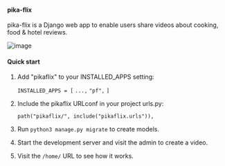 #### pika-flix

pika-flix is a Django web app to enable users share videos
about cooking, food & hotel reviews.

![image](https://github.com/skriptomaven/pf/assets/123072803/ffe83b2c-9ce4-4787-89c6-ca07280ac25d)

#### Quick start

1. Add "pikaflix" to your INSTALLED_APPS setting:

   ``INSTALLED_APPS = [``
        ``...,``
        ``"pf",``
    ``]``

2. Include the pikaflix URLconf in your project urls.py:

   ``path("pikaflix/", include("pikaflix.urls")),``

3. Run ``python3 manage.py migrate`` to create models.

4. Start the development server and visit the admin to create a video.

5. Visit the ``/home/`` URL to see how it works.
